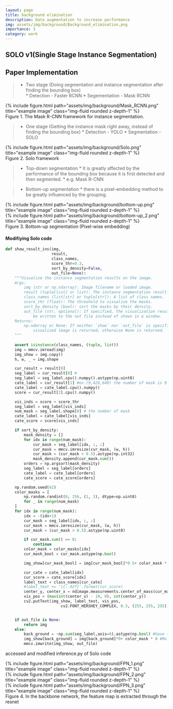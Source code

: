 ```yaml
---
layout: page
title: background elimination
description: Data augmentation to increase performance
img: assets/img/background/Background_elimination.png
importance: 3
category: work
---
```


## SOLO v1(Single Stage Instance Segmentation) 
## Paper Implementation  
  



> * Two stage (Doing segmentation and instance segmentation after finding the bounding box)  
    * Detection - Faster RCNN
    * Segementation - Mask RCNN  

<div class="row">
    <div class="col-sm - 3 mt mt-md-0">
        {% include figure.html path="assets/img/background/Mask_RCNN.png" title="example image" class="img-fluid rounded z-depth-1" %}
    </div>
</div>
<div class="caption">
    Figure 1. The Mask R-CNN framework for instance segmentation.
</div>      

> * One stage (Getting the instance mask right away, instead of finding the bounding box)
    * Detection - YOLO
    * Segmentation - SOLO  

<div class="row">
    <div class="col-sm mt-3 mt-md-0">
        {% include figure.html path="assets/img/background/Solo.png" title="example image" class="img-fluid rounded z-depth-1" %}
    </div>
</div>
<div class="caption">
    Figure 2. Solo framework
</div>     


> * Top-down segmentation 
    * It is greatly affected by the performance of the bounding box because it is first detected and then segmented.
    * e.g. Mask R-CNN
    
> * Bottom-up segmentation
    * there is a pixel-embedding method to be greatly influenced by the grouping. 
    
<div class="row justify-content-sm-center">
    <div class="col-sm mt-3 mt-md-0">
        {% include figure.html path="assets/img/background/bottom-up.png" title="example image" class="img-fluid rounded z-depth-1" %}
    </div>
    <div class="col-sm-7 mt-3 mt-md-0">
        {% include figure.html path="assets/img/background/bottom-up_2.png" title="example image" class="img-fluid rounded z-depth-1" %}
    </div>
</div>
<div class="caption">
    Figure 3. Bottom-up segmentation (Pixel-wise embedding)
</div>  

#### Modifiying Solo code 



```python
def show_result_ins(img,
                    result,
                    class_names,
                    score_thr=0.3,
                    sort_by_density=False,
                    out_file=None):
    """Visualize the instance segmentation results on the image.
    Args:
        img (str or np.ndarray): Image filename or loaded image.
        result (tuple[list] or list): The instance segmentation result.
        class_names (list[str] or tuple[str]): A list of class names.
        score_thr (float): The threshold to visualize the masks.
        sort_by_density (bool): sort the masks by their density.
        out_file (str, optional): If specified, the visualization result will
            be written to the out file instead of shown in a window.
    Returns:
        np.ndarray or None: If neither `show` nor `out_file` is specified, the
            visualized image is returned, otherwise None is returned.
    """
    
    assert isinstance(class_names, (tuple, list))
    img = mmcv.imread(img)
    img_show = img.copy()
    h, w, _ = img.shape

    cur_result = result[0]
    seg_label = cur_result[0] #
    seg_label = seg_label.cpu().numpy().astype(np.uint8)
    cate_label = cur_result[1] #ex.(9,426,640) the number of mask is 9
    cate_label = cate_label.cpu().numpy()
    score = cur_result[2].cpu().numpy()

    vis_inds = score > score_thr
    seg_label = seg_label[vis_inds]
    num_mask = seg_label.shape[0] # the number of mask
    cate_label = cate_label[vis_inds]
    cate_score = score[vis_inds]

    if sort_by_density:
        mask_density = []
        for idx in range(num_mask):
            cur_mask = seg_label[idx, :, :]
            cur_mask = mmcv.imresize(cur_mask, (w, h))
            cur_mask = (cur_mask > 0.5).astype(np.int32)
            mask_density.append(cur_mask.sum())
        orders = np.argsort(mask_density)
        seg_label = seg_label[orders]
        cate_label = cate_label[orders]
        cate_score = cate_score[orders]

    np.random.seed(42)
    color_masks = [
        np.random.randint(0, 256, (1, 3), dtype=np.uint8)
        for _ in range(num_mask)
    ]
    for idx in range(num_mask):
        idx = -(idx+1)
        cur_mask = seg_label[idx, :, :]
        cur_mask = mmcv.imresize(cur_mask, (w, h))
        cur_mask = (cur_mask > 0.5).astype(np.uint8)

        if cur_mask.sum() == 0:
            continue
        color_mask = color_masks[idx]
        cur_mask_bool = cur_mask.astype(np.bool)

        img_show[cur_mask_bool] = img[cur_mask_bool]*0.5+ color_mask * 0.5 #instance segmentation ->  colorizing

        cur_cate = cate_label[idx]
        cur_score = cate_score[idx]
        label_text = class_names[cur_cate]
        #label_text += '|{:.02f}'.format(cur_score)
        center_y, center_x = ndimage.measurements.center_of_mass(cur_mask)
        vis_pos = (max(int(center_x) - 10, 0), int(center_y))
        cv2.putText(img_show, label_text, vis_pos,
                        cv2.FONT_HERSHEY_COMPLEX, 0.3, (255, 255, 255))  # green


    if out_file is None:
        return img
    else:
        back_ground = ~np.sum(seg_label,axis=0).astype(np.bool) #Gave the opposite value of segmentation
        img_show[back_ground] = img[back_ground]*0+ color_mask * 0 #Multiplied the background by zero to remove the background
        mmcv.imwrite(img_show, out_file)
```
accessed and modified inference.py of Solo code


<div class="row">
    <div class="col-sm mt-3 mt-md-0">
        {% include figure.html path="assets/img/background/FPN_1.png" title="example image" class="img-fluid rounded z-depth-1" %}
    </div>
    <div class="col-sm mt-3 mt-md-0">
        {% include figure.html path="assets/img/background/FPN_2.png" title="example image" class="img-fluid rounded z-depth-1" %}
    </div>
    <div class="col-sm mt-3 mt-md-0">
        {% include figure.html path="assets/img/background/FPN_3.png" title="example image" class="img-fluid rounded z-depth-1" %}
    </div>
</div>
<div class="caption">
    Figure 4. In the backbone network, the feature map is extracted through the resnet
</div>

